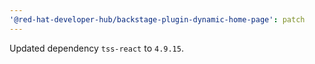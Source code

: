 ```yaml
---
'@red-hat-developer-hub/backstage-plugin-dynamic-home-page': patch
---
```


Updated dependency `tss-react` to `4.9.15`.
